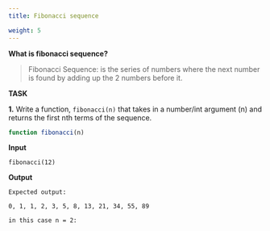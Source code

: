 ```yaml
---
title: Fibonacci sequence

weight: 5
---
```


 **What is fibonacci sequence?**

>Fibonacci Sequence: is the series of numbers where the next number is found by adding up the 2 numbers before it.

**TASK**

**1.** 
Write a function, `fibonacci(n)` that takes in a number/int argument (n) and returns the first nth terms of the sequence. 

```js
function fibonacci(n)
```

**Input**

```
fibonacci(12)
```

**Output**

```
Expected output:

0, 1, 1, 2, 3, 5, 8, 13, 21, 34, 55, 89

in this case n = 2:
```
